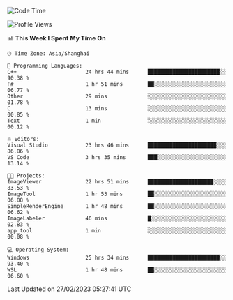 <!--START_SECTION:waka-->
![Code Time](http://img.shields.io/badge/Code%20Time-697%20hrs%2010%20mins-blue)

![Profile Views](http://img.shields.io/badge/Profile%20Views-1-blue)

📊 **This Week I Spent My Time On** 

```text
🕑︎ Time Zone: Asia/Shanghai

💬 Programming Languages: 
C++                      24 hrs 44 mins      ███████████████████████░░   90.38 % 
F#                       1 hr 51 mins        ██░░░░░░░░░░░░░░░░░░░░░░░   06.77 % 
Other                    29 mins             ░░░░░░░░░░░░░░░░░░░░░░░░░   01.78 % 
C                        13 mins             ░░░░░░░░░░░░░░░░░░░░░░░░░   00.85 % 
Text                     1 min               ░░░░░░░░░░░░░░░░░░░░░░░░░   00.12 % 

🔥 Editors: 
Visual Studio            23 hrs 46 mins      ██████████████████████░░░   86.86 % 
VS Code                  3 hrs 35 mins       ███░░░░░░░░░░░░░░░░░░░░░░   13.14 % 

🐱‍💻 Projects: 
ImageViewer              22 hrs 51 mins      █████████████████████░░░░   83.53 % 
ImageTool                1 hr 53 mins        ██░░░░░░░░░░░░░░░░░░░░░░░   06.88 % 
SimpleRenderEngine       1 hr 48 mins        ██░░░░░░░░░░░░░░░░░░░░░░░   06.62 % 
ImageLabeler             46 mins             █░░░░░░░░░░░░░░░░░░░░░░░░   02.83 % 
app_tool                 1 min               ░░░░░░░░░░░░░░░░░░░░░░░░░   00.08 % 

💻 Operating System: 
Windows                  25 hrs 34 mins      ███████████████████████░░   93.40 % 
WSL                      1 hr 48 mins        ██░░░░░░░░░░░░░░░░░░░░░░░   06.60 % 
```


 Last Updated on 27/02/2023 05:27:41 UTC
<!--END_SECTION:waka-->